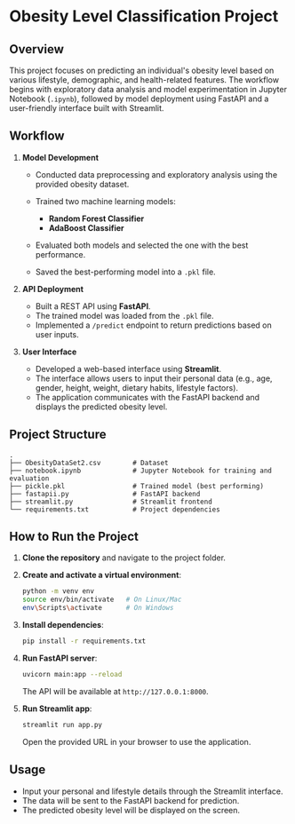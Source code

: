# Obesity Level Classification Project

## Overview

This project focuses on predicting an individual's obesity level based on various lifestyle, demographic, and health-related features. The workflow begins with exploratory data analysis and model experimentation in Jupyter Notebook (`.ipynb`), followed by model deployment using FastAPI and a user-friendly interface built with Streamlit.

## Workflow

1. **Model Development**

   * Conducted data preprocessing and exploratory analysis using the provided obesity dataset.
   * Trained two machine learning models:

     * **Random Forest Classifier**
     * **AdaBoost Classifier**
   * Evaluated both models and selected the one with the best performance.
   * Saved the best-performing model into a `.pkl` file.

2. **API Deployment**

   * Built a REST API using **FastAPI**.
   * The trained model was loaded from the `.pkl` file.
   * Implemented a `/predict` endpoint to return predictions based on user inputs.

3. **User Interface**

   * Developed a web-based interface using **Streamlit**.
   * The interface allows users to input their personal data (e.g., age, gender, height, weight, dietary habits, lifestyle factors).
   * The application communicates with the FastAPI backend and displays the predicted obesity level.

## Project Structure

```
.
├── ObesityDataSet2.csv        # Dataset
├── notebook.ipynb             # Jupyter Notebook for training and evaluation
├── pickle.pkl                 # Trained model (best performing)
├── fastapii.py                # FastAPI backend
├── streamlit.py               # Streamlit frontend
└── requirements.txt           # Project dependencies
```

## How to Run the Project

1. **Clone the repository** and navigate to the project folder.
2. **Create and activate a virtual environment**:

   ```bash
   python -m venv env
   source env/bin/activate   # On Linux/Mac
   env\Scripts\activate      # On Windows
   ```
3. **Install dependencies**:

   ```bash
   pip install -r requirements.txt
   ```
4. **Run FastAPI server**:

   ```bash
   uvicorn main:app --reload
   ```

   The API will be available at `http://127.0.0.1:8000`.
5. **Run Streamlit app**:

   ```bash
   streamlit run app.py
   ```

   Open the provided URL in your browser to use the application.

## Usage

* Input your personal and lifestyle details through the Streamlit interface.
* The data will be sent to the FastAPI backend for prediction.
* The predicted obesity level will be displayed on the screen.
